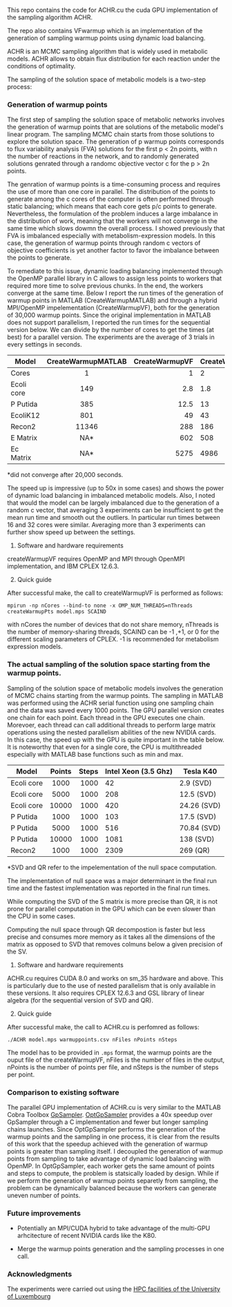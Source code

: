 This repo contains the code for ACHR.cu the cuda GPU implementation of the sampling algorithm ACHR.

The repo also contains VFwarmup which is an implementation of the generation of sampling warmup points using dynamic load balancing.

ACHR is an MCMC sampling algorithm that is widely used in metabolic models. ACHR allows to obtain flux distribution for each reaction under the conditions of optimality.

The sampling of the solution space of metabolic models is a two-step process:

### Generation of warmup points

The first step of sampling the solution space of metabolic networks involves the generation of warmup points that are solutions of the metabolic model's linear program. The sampling MCMC chain starts from those solutions to explore the solution space. The generation of p warmup points corresponds to flux variability analysis (FVA) solutions for the first p < 2n points, with n the number of reactions in the network, and to randomly generated solutions genrated through a randomc objective vector c for the p > 2n points.

The genration of warmup points is a time-consuming process and requires the use of more than one core in parallel. The distribution of the points to generate among the c cores of the computer is often performed through static balancing; which means that each core gets p/c points to generate. Nevertheless, the formulation of the problem induces a large imbalance in the distribution of work, meaning that the workers will not converge in the same time which slows dowmn the overall process. I showed previously that FVA is imbalanced especially with metabolism-expression models. In this case, the generation of warmup points through random c vectors of objective coefficients is yet another factor to favor the imbalance between the points to generate.

To remediate to this issue, dynamic loading balancing implemented through the OpenMP parallel library in C allows to assign less points to workers that required more time to solve previous chunks. In the end, the workers converge at the same time.
Below I report the run times of the generation of warmup points in MATLAB (CreateWarmupMATLAB) and through a hybrid MPI/OpenMP impelementation (CreateWarmupVF), both for the generation of 30,000 warmup points. 
Since the original implementation in MATLAB does not support parallelism, I reported the run times for the sequential version below. We can divide by the number of cores to get the times (at best) for a parallel version.
The experiments are the average of 3 trials in every settings in seconds.

| Model         | CreateWarmupMATLAB | CreateWarmupVF  |CreateWarmupVF  |CreateWarmupVF |CreateWarmupVF |CreateWarmupVF |CreateWarmupVF |
| ------------- |:------------------:| ---------------:|----|---|---|---|---|
| Cores         | 1                  | 1               |2   |4  |8  |16 |32 |
| Ecoli core    |149                 |2.8              |1.8 |0.8|0.7|0.5|0.5|
| P Putida      | 385                | 12.5            |13  |8  |4  |2  |2  |
| EcoliK12      | 801                |    49           |43  |23 |10.4|9.5|9.1|
| Recon2        | 11346              |     288         |186 |30 |32  |24 |21|
| E Matrix      | NA*                |   602           |508 |130|52  |43 |43|
| Ec Matrix     | NA*                | 5275            |4986|924|224 |118|117|

*did not converge after 20,000 seconds.

The speed up is impressive (up to 50x in some cases) and shows the power of dynamic load balancing in imbalanced metabolic models.
Also, I noted that would the model can be largely imbalanced due to the generation of a random c vector, that averaging 3 experiments can be insufficient to get the mean run time and smooth out the outliers. In particular run times between 16 and 32 cores were similar. Averaging more than 3 experiments can further show speed up between the settings.

1. Software and hardware requirements

createWarmupVF requires OpenMP and MPI through OpenMPI implementation, and IBM CPLEX 12.6.3.

2. Quick guide

After successful make, the call to createWarmupVF is performed as follows:

`mpirun -np nCores --bind-to none -x OMP_NUM_THREADS=nThreads createWarmupPts model.mps SCAIND`

with nCores the number of devices that do not share memory, nThreads is the number of memory-sharing threads, SCAIND can be -1 ,+1, or 0 for the different scaling parameters of CPLEX. -1 is recommended for metabolism expression models.

### The actual sampling of the solution space starting from the warmup points.

Sampling of the solution space of metabolic models involves the generation of MCMC chains starting from the warmup points.
The sampling in MATLAB was performed using the ACHR serial function using one sampling chain and the data was saved every 1000 points. The GPU parallel version creates one chain for each point. 
Each thread in the GPU executes one chain. Morevoer, each thread can call additional threads to perform large matrix operations using the nested parallelism abilities of the new NVIDIA cards.   
In this case, the speed up with the GPU is quite important in the table below. It is noteworthy that even for a single core, the CPU is multithreaded especially with MATLAB base functions such as min and max.


| Model         | Points             | Steps           |Intel Xeon (3.5 Ghz)  |Tesla K40    |
| ------------- |:------------------:| ---------------:|----------------------|-------------|
| Ecoli core    | 1000               | 1000            |42                    | 2.9 (SVD)   |      |
| Ecoli core    | 5000               | 1000            |208                   | 12.5 (SVD)  |
| Ecoli core    | 10000              | 1000            |420                   | 24.26 (SVD) |
| P Putida      | 1000               | 1000            |103                   | 17.5  (SVD) |
| P Putida      | 5000               | 1000            |516                   | 70.84 (SVD) |
| P Putida      | 10000              | 1000            |1081                  | 138   (SVD) |
| Recon2        | 1000               | 1000            |2309                  | 269   (QR)  |

*SVD and QR refer to the impelementation of the null space computation.
 
The implementation of null space was a major determinant in the final run time and the fastest implementation was reported in the final run times.

While computing the SVD of the S matrix is more precise than QR, it is not prone for parallel computation in the GPU which can be even slower than the CPU in some cases.

Computing the null space through QR decompostion is faster but less precise and consumes more memory as it takes all the dimensions of the matrix as opposed to SVD that removes colmuns below a given precision of the SV.

1. Software and hardware requirements

ACHR.cu requires CUDA 8.0 and works on sm_35 hardware and above. This is particularly due to the use of nested parallelism that is only available in these versions.
It also requires CPLEX 12.6.3 and GSL library of linear algebra (for the sequential version of SVD and QR).

2. Quick guide

After successful make, the call to ACHR.cu is perfomred as follows:

`./ACHR model.mps warmuppoints.csv nFiles nPoints nSteps`

The model has to be provided in `.mps` format, the warmup points are the ouput file of the createWarmupVF, nFiles is the number of files in the output, nPoints is the number
of points per file, and nSteps is the number of steps per point.

### Comparison to existing software

The parallel GPU implementation of ACHR.cu is very similar to the MATLAB Cobra Toolbox [GpSampler](https://github.com/marouenbg/cobratoolbox/blob/master/src/modelAnalysis/sampling/ACHRSampler.m). 
[OptGpSampler](http://cs.ru.nl/~wmegchel/optGpSampler/) provides a 40x speedup over GpSampler through a C implementation and fewer but longer sampling chains launches.
Since OptGpSampler performs the generation of the warmup points and the sampling in one process, it is clear from the results of this work that the speedup achieved with the generation of warmup points is greater than sampling itself. I decoupled the generation of warmup points from sampling to take advantage of dynamic load balancing with OpenMP. In OptGpSampler, each worker gets the same amount of points and steps to compute, the problem is statsically loaded by design.
While if we perform the generation of warmup points separetly from sampling, the problem can be dynamically balanced because the workers can generate uneven number of points. 

### Future improvements

+ Potentially an MPI/CUDA hybrid to take advantage of the multi-GPU arhcitecture of recent NVIDIA cards like the K80.

+ Merge the warmup points generation and the sampling processes in one call.

### Acknowledgments

The experiments were carried out using the [HPC facilities of the University of Luxembourg](http://hpc.uni.lu)

